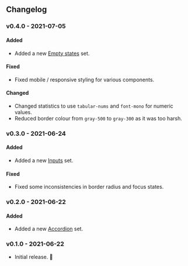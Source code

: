 ## Changelog

### v0.4.0 - 2021-07-05

#### Added

* Added a new [Empty states](/components/empty-states) set.

#### Fixed

* Fixed mobile / responsive styling for various components.

#### Changed

* Changed statistics to use `tabular-nums` and `font-mono` for numeric values.
* Reduced border colour from `gray-500` to `gray-300` as it was too harsh.

### v0.3.0 - 2021-06-24

#### Added

* Added a new [Inputs](/components/inputs) set.

#### Fixed

* Fixed some inconsistencies in border radius and focus states.

### v0.2.0 - 2021-06-22

#### Added

* Added a new [Accordion](/components/accordions) set.
### v0.1.0 - 2021-06-22

* Initial release. 🚀